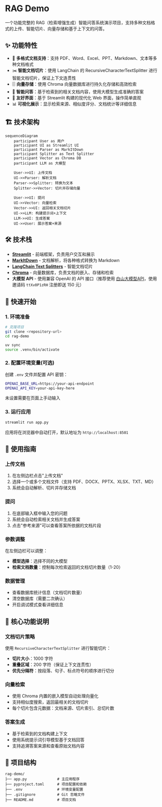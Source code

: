 # RAG Demo

一个功能完整的 RAG（检索增强生成）智能问答系统演示项目，支持多种文档格式的上传、智能切片、向量存储和基于上下文的问答。

## ✨ 功能特性

- 📄 **多格式文档支持**：支持 PDF、Word、Excel、PPT、Markdown、文本等多种文档格式
- ✂️ **智能文档切片**：使用 LangChain 的 RecursiveCharacterTextSplitter 进行智能文档切片，保证上下文连贯性
- 🗄️ **向量存储**：使用 Chroma 向量数据库进行持久化存储和高效检索
- 🤖 **智能问答**：基于检索到的相关文档内容，使用大模型生成准确的答案
- 🎨 **友好界面**：基于 Streamlit 构建的现代化 Web 界面，操作简单直观
- 📊 **可视化展示**：显示检索来源、相似度评分、文档统计等详细信息

## 🏗️ 技术架构

```mermaid
sequenceDiagram
    participant User as 用户
    participant UI as Streamlit UI
    participant Parser as MarkItDown
    participant Splitter as Text Splitter
    participant Vector as Chroma DB
    participant LLM as 大模型

    User->>UI: 上传文档
    UI->>Parser: 解析文档
    Parser->>Splitter: 转换为文本
    Splitter->>Vector: 切片并存储向量
    
    User->>UI: 提问
    UI->>Vector: 向量检索
    Vector->>UI: 返回相关文档切片
    UI->>LLM: 构建提示词+上下文
    LLM->>UI: 生成答案
    UI->>User: 展示答案+来源
```

## 🛠️ 技术栈

- **[Streamlit](https://streamlit.io/)** - 前端框架，负责用户交互和展示
- **[MarkItDown](https://github.com/microsoft/markitdown)** - 文档解析，将各种格式转换为 Markdown
- **[LangChain Text Splitters](https://python.langchain.com/docs/modules/data_connection/document_transformers/)** - 智能文档切片
- **[Chroma](https://github.com/chroma-core/chroma)** - 向量数据库，负责文档的嵌入、存储和检索
- **大模型 API** - 使用兼容 OpenAI 的 API 接口（推荐使用 [白山大模型API](https://ai.baishan.com/auth/login?referralCode=ttXv0P1zRH)，使用邀请码 `ttXv0P1zRH` 注册即送 150 元）

## 🚀 快速开始

### 1. 环境准备

```bash
# 克隆项目
git clone <repository-url>
cd rag-demo

uv sync
source .venv/bin/activate
```

### 2. 配置环境变量(可选)

创建 `.env` 文件并配置 API 密钥：

```bash
OPENAI_BASE_URL=https://your-api-endpoint
OPENAI_API_KEY=your-api-key-here
```
未设置需要在页面上手动输入

### 3. 运行应用

```bash
streamlit run app.py
```

应用将在浏览器中自动打开，默认地址为 `http://localhost:8501`

## 📖 使用指南

### 上传文档

1. 在左侧边栏点击"上传文档"
2. 选择一个或多个文档文件（支持 PDF、DOCX、PPTX、XLSX、TXT、MD）
3. 系统会自动解析、切片并存储文档

### 提问

1. 在底部输入框中输入您的问题
2. 系统会自动检索相关文档并生成答案
3. 点击"参考来源"可以查看答案所依据的文档片段

### 参数调整

在左侧边栏可以调整：
- **模型选择**：选择不同的大模型
- **检索文档数量**：控制每次检索返回的文档切片数量（1-20）

### 数据管理

- 查看数据库统计信息（文档切片数量）
- 清空数据库（需要二次确认）
- 开启调试模式查看详细信息

## 🔧 核心功能说明

### 文档切片策略

使用 `RecursiveCharacterTextSplitter` 进行智能切片：
- **切片大小**：1000 字符
- **重叠区域**：200 字符（保证上下文连贯性）
- **优先分隔符**：按段落、句子、标点符号的顺序进行切分

### 向量检索

- 使用 Chroma 内置的嵌入模型自动处理向量化
- 支持相似度搜索，返回最相关的文档切片
- 每个切片包含元数据：文档来源、切片索引、总切片数

### 答案生成

- 基于检索到的文档构建上下文
- 使用系统提示词引导模型基于文档回答
- 支持追溯答案来源和查看原始文档内容

## 📁 项目结构

```
rag-demo/
├── app.py              # 主应用程序
├── pyproject.toml      # 项目配置和依赖
├── .env                # 环境变量配置
├── .gitignore          # Git 忽略文件
├── README.md           # 项目文档
```
